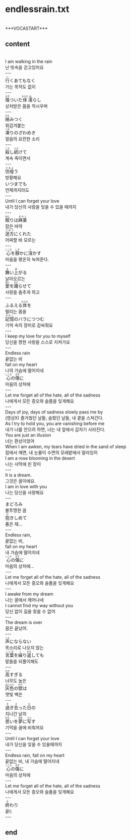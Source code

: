 <h1>endlessrain.txt</h1><br>
﻿***VOCASTART***<br>
<h2>content</h2><br>
I am walking in the rain<br>
난 빗속을 걷고있어요<br>
---<br>
<Ruby>行<rt>い</rt></Ruby>くあてもなく<br>
가는 목적도 없이<br>
---<br>
<Ruby>傷<rt>きず</rt></Ruby>ついた<Ruby><rb>体</rb><rt>からだ</rt></Ruby><Ruby><rb>濡</rb><rt>ぬ</rt></Ruby>らし<br>
상처받은 몸을 적시우며<br>
---<br>
<Ruby>絡<rt>から</rt></Ruby>みつく<br>
휘감겨붙는<br>
<Ruby>凍<rt>こお</rt></Ruby>りのざわめき<br>
얼음의 요란한 소리<br>
---<br>
<Ruby>殺<rt>ころ</rt></Ruby>し<Ruby><rb>続</rb><rt>つづ</rt></Ruby>けて<br>
계속 죽이면서<br>
---<br>
<Ruby>彷徨<rt>さまよ</rt></Ruby>う<br>
방황해요<br>
いつまでも<br>
언제까지라도<br>
---<br>
Until I can forget your love<br>
내가 당신의 사랑을 잊을 수 있을 때까지<br>
---<br>
<Ruby>眠<rt>ねむ</rt></Ruby>りは<Ruby><rb>麻薬</rb><rt>まやく</rt></Ruby><br>
잠은 마약<br>
<Ruby>途方<rt>とほう</rt></Ruby>にくれた<br>
어찌할 바 모르는<br>
---<br>
<Ruby>心<rt>こころ</rt></Ruby>を<Ruby><rb>靜</rb><rt>しず</rt></Ruby>かに<Ruby><rb>溶</rb><rt>と</rt></Ruby>かす<br>
마음을 평온히 녹여준다.<br>
---<br>
<Ruby>舞<rt>ま</rt></Ruby>い<Ruby><rb>上</rb><rt>あ</rt></Ruby>がる<br>
날아오르는<br>
<Ruby>愛<rt>あい</rt></Ruby>を<Ruby><rb>踊</rb><rt>おど</rt></Ruby>らせて<br>
사랑을 춤추게 하고<br>
---<br>
ふるえる<Ruby>体<rt>からだ</rt></Ruby>を<br>
떨리는 몸을<br>
<Ruby>記憶<rt>きおく</rt></Ruby>のバラにつつむ<br>
기억 속의 장미로 감싸줘요<br>
---<br>
I keep my love for you to myself<br>
당신을 향한 사랑을 스스로 지켜가요<br>
---<br>
Endless rain<br>
끝없는 비<br>
fall on my heart<br>
나의 가슴에 떨어지네<br>
<Ruby>心<rt>こころ</rt></Ruby>の<Ruby><rb>傷</rb><rt>きず</rt></Ruby>に<br>
마음의 상처에<br>
---<br>
Let me forget all of the hate, all of the sadness<br>
나에게서 모든 증오와 슬픔을 잊게해요<br>
---<br>
Days of joy, days of sadness slowly pass me by<br>
(영상X) 즐거웠던 날들, 슬펐던 날들, 내 곁을 스쳐간다.<br>
As I try to hold you, you are vanishing before me<br>
내가 너를 안으려 하면, 너는 내 앞에서 갑자기 사라진다.<br>
You are just an illusion<br>
너는 환상이었어<br>
When I am awken, my tears have dried in the sand of sleep<br>
잠에서 깨면, 내 눈물이 수면의 모래밭에서 말라있어<br>
I am a rose blooming in the desert<br>
나는 사막에 핀 장미<br>
---<br>
It is a dream.<br>
그것은 꿈이에요.<br>
I am in love with you<br>
나는 당신을 사랑해요<br>
---<br>
まどろみ<br>
불투명한 꿈<br>
<Ruby>抱<rt>だ</rt></Ruby>きしめて<br>
품은 채...<br>
---<br>
Endless rain,<br>
끝없는 비,<br>
fall on my heart<br>
내 가슴에 떨어지네<br>
<Ruby>心<rt>こころ</rt></Ruby>の<Ruby><rb>傷</rb><rt>きず</rt></Ruby>に<br>
마음의 상처에...<br>
---<br>
Let me forget all of the hate, all of the sadness<br>
나에게서 모든 증오와 슬픔을 잊게해요<br>
---<br>
I awake from my dream<br>
나는 꿈에서 깨어나네<br>
I cannot find my way without you<br>
당신 없이 길을 찾을 수 없어<br>
---<br>
The dream is over<br>
꿈은 끝났어.<br>
---<br>
<Ruby>声<rt>こえ</rt></Ruby>にならない<br>
목소리로 나오지 않는<br>
<Ruby>言葉<rt>ことば</rt></Ruby>を<Ruby><rb>繰</rb><rt>く</rt></Ruby>り<Ruby><rb>返</rb><rt>かえ</rt></Ruby>しても<br>
말들을 되풀이해도<br>
---<br>
<Ruby>高<rt>たか</rt></Ruby>すぎる<br>
너무도 높은<br>
<Ruby>灰色<rt>はいいろ</rt></Ruby>の<Ruby><rb>壁</rb><rt>かべ</rt></Ruby>は<br>
잿빛 벽은<br>
---<br>
<Ruby>過<rt>す</rt></Ruby>ぎ<Ruby><rb>去</rb><rt>さ</rt></Ruby>った<Ruby><rb>日</rb><rt>ひ</rt></Ruby>の<br>
지나간 날의<br>
<Ruby>思<rt>おも</rt></Ruby>いを<Ruby><rb>夢</rb><rt>ゆめ</rt></Ruby>に<Ruby><rb>写</rb><rt>うつ</rt></Ruby>す<br>
기억을 꿈에 비춰져요<br>
---<br>
Until I can forget your love<br>
내가 당신을 잊을 수 있을때까지<br>
---<br>
Endless rain, fall on my heart<br>
끝없는 비, 내 가슴에 떨어지네<br>
<Ruby>心<rt>こころ</rt></Ruby>の<Ruby><rb>傷</rb><rt>きず</rt></Ruby>に<br>
마음의 상처에<br>
---<br>
Let me forget all of the hate, all of the sadness<br>
나에게서 모든 증오와 슬픔을 잊게해요<br>
---<br>
<ruby>終<rt>お</rt></ruby>わり<br>
끝(:<br>
---<br>
<h2>end</h2><br>
